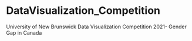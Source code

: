 # DataVisualization_Competition
University of New Brunswick Data Visualization Competition 2021- Gender Gap in Canada
